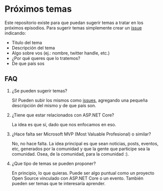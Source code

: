 # Próximos temas

Este repositorio existe para que puedan sugerir temas a tratar en los próximos episodios. Para sugerir temas simplemente crear un [issue](https://github.com/standuplatam/links/issues/new) indicando:

- Titulo del tema
- Descripción del tema
- Algo sobre vos (ej.: nombre, twitter handle, etc.)
- ¿Por qué queres que lo tratemos?
- De que país sos


## FAQ

1. ¿Se pueden sugerir temas?

    Si! Pueden subir los mismos como [issues](https://github.com/standuplatam/links/issues/new), agregando una pequeña descripción del mismo y de que país son.

1. ¿Tiene que estar relacionados con ASP.NET Core?

    La idea es que sí, dado que nos enfocamos en eso.

1. ¿Hace falta ser Microsoft MVP (Most Valuable Profesional) o similar?

    No, no hace falta. La idea principal es que sean noticias, posts, eventos, etc, generados por la comunidad y que la gente que participe sea la comunidad. Osea, de la comunidad, para la comunidad :).

1. ¿Que tipo de temas se pueden proponer?

    En principio, lo que quieras. Puede ser algo puntual como un proyecto Open Source vinculado con ASP.NET Core o un evento. También pueden ser temas que te interesaría aprender.
